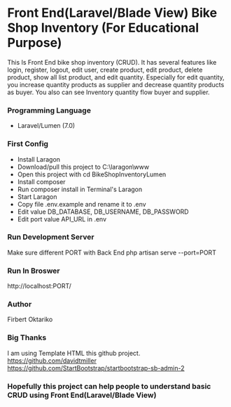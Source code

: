 # Front End(Laravel/Blade View) Bike Shop Inventory (For Educational Purpose)
This Is Front End bike shop inventory (CRUD). It has several features like login, register, logout, edit user, create product, edit product, delete product, show all list product, and edit quantity. Especially for edit quantity, you increase quantity products as supplier and decrease quantity products as buyer. You also can see Inventory quantity flow buyer and supplier.

### Programming Language
- Laravel/Lumen (7.0)

### First Config
- Install Laragon
- Download/pull this project to C:\laragon\www
- Open this project with cd BikeShopInventoryLumen
- Install composer
- Run composer install in Terminal's Laragon
- Start Laragon
- Copy file .env.example and rename it to .env
- Edit value DB_DATABASE, DB_USERNAME, DB_PASSWORD
- Edit port value API_URL in .env

### Run Development Server
Make sure different PORT with Back End 
php artisan serve --port=PORT

### Run In Broswer
http://localhost:PORT/

### Author 
Firbert Oktariko 

### Big Thanks 
I am using Template HTML this github project.
https://github.com/davidtmiller
https://github.com/StartBootstrap/startbootstrap-sb-admin-2 

### Hopefully this project can help people to understand basic CRUD using Front End(Laravel/Blade View)
